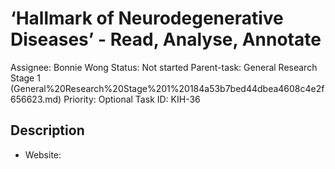 # ‘Hallmark of Neurodegenerative Diseases’ - Read, Analyse, Annotate

Assignee: Bonnie Wong
Status: Not started
Parent-task: General Research Stage 1 (General%20Research%20Stage%201%20184a53b7bed44dbea4608c4e2f656623.md)
Priority: Optional
Task ID: KIH-36

## Description

- Website:

[](https://www.cell.com/cell/pdf/S0092-8674(22)01575-6.pdf)